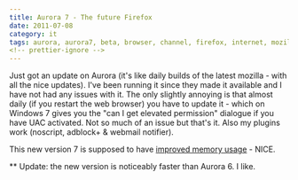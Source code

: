 ```yaml
---
title: Aurora 7 - The future Firefox
date: 2011-07-08
category: it
tags: aurora, aurora7, beta, browser, channel, firefox, internet, mozilla
<!-- prettier-ignore -->
---
```


Just got an update on Aurora (it's like daily builds of the latest mozilla -
with all the nice updates). I've been running it since they made it available
and I have not had any issues with it. The only slightly annoying is that almost
daily (if you restart the web browser) you have to update it - which on Windows
7 gives you the "can I get elevated permission" dialogue if you have UAC
activated. Not so much of an issue but that's it. Also my plugins work
(noscript, adblock+ & webmail notifier).

This new version 7 is supposed to have
[improved memory usage](http://hacks.mozilla.org/2011/07/aurora7/ "release notes!") -
NICE.

\*\* Update: the new version is noticeably faster than Aurora 6. I like.
